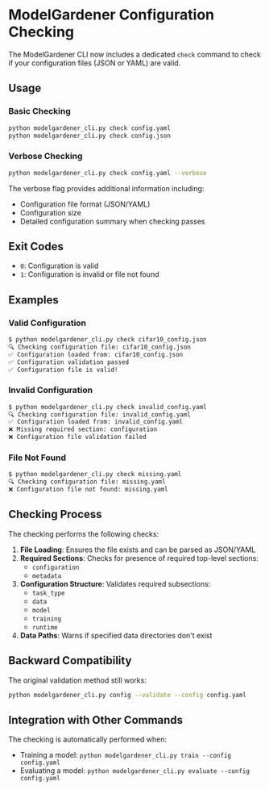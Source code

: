 # ModelGardener Configuration Checking

The ModelGardener CLI now includes a dedicated `check` command to check if your configuration files (JSON or YAML) are valid.

## Usage

### Basic Checking
```bash
python modelgardener_cli.py check config.yaml
python modelgardener_cli.py check config.json
```

### Verbose Checking
```bash
python modelgardener_cli.py check config.yaml --verbose
```

The verbose flag provides additional information including:
- Configuration file format (JSON/YAML)
- Configuration size
- Detailed configuration summary when checking passes

## Exit Codes
- `0`: Configuration is valid
- `1`: Configuration is invalid or file not found

## Examples

### Valid Configuration
```bash
$ python modelgardener_cli.py check cifar10_config.json
🔍 Checking configuration file: cifar10_config.json
✅ Configuration loaded from: cifar10_config.json
✅ Configuration validation passed
✅ Configuration file is valid!
```

### Invalid Configuration
```bash
$ python modelgardener_cli.py check invalid_config.yaml
🔍 Checking configuration file: invalid_config.yaml
✅ Configuration loaded from: invalid_config.yaml
❌ Missing required section: configuration
❌ Configuration file validation failed
```

### File Not Found
```bash
$ python modelgardener_cli.py check missing.yaml
🔍 Checking configuration file: missing.yaml
❌ Configuration file not found: missing.yaml
```

## Checking Process

The checking performs the following checks:
1. **File Loading**: Ensures the file exists and can be parsed as JSON/YAML
2. **Required Sections**: Checks for presence of required top-level sections:
   - `configuration`
   - `metadata`
3. **Configuration Structure**: Validates required subsections:
   - `task_type`
   - `data`
   - `model`
   - `training`
   - `runtime`
4. **Data Paths**: Warns if specified data directories don't exist

## Backward Compatibility

The original validation method still works:
```bash
python modelgardener_cli.py config --validate --config config.yaml
```

## Integration with Other Commands

The checking is automatically performed when:
- Training a model: `python modelgardener_cli.py train --config config.yaml`
- Evaluating a model: `python modelgardener_cli.py evaluate --config config.yaml`
